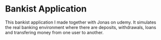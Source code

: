 # Bankist Application

This bankist application I made together with Jonas on udemy. It simulates the real banking environment where there are deposits, withdrawals, loans and transfering money from one user to another.
